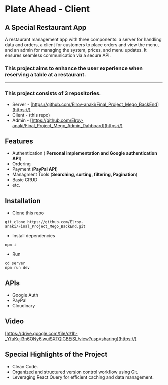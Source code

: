 # Plate Ahead - Client


## A Special Restaurant App 

A restaurant management app with three components: a server for handling data and orders, a client for customers to place orders and view the menu, and an admin for managing the system, prices, and menu updates. It ensures seamless communication via a secure API.

### This project aims to enhance the user experience when reserving a table at a restaurant.



---

### This project consists of 3 repositories.


* Server - [https://github.com/Elroy-anaki/Final_Project_Mego_BackEnd](https://)
* Client - (this repo)
* Admin - [https://github.com/Elroy-anaki/Final_Project_Mego_Admin_Dahboard](https://)


## Features

* Authentication ( **Personal implementation and Google authentication API**)
* Ordering
* Payment (**PayPal API**)
* Managment Tools (**Searching, sorting, filtering, Pagination**)
* Basic CRUD
* etc.


## Installation

* Clone this repo
```
git clone https://github.com/Elroy-anaki/Final_Project_Mego_BackEnd.git
```
* Install dependencies
```
npm i
```

* Run 
```
cd server
npm run dev
```

## APIs
* Google Auth
* PayPal
* Cloudinary


## Video
 [https://drive.google.com/file/d/1h-_YfuKujl3n6ONy6lwuiSXTQiGBEiSL/view?usp=sharing](https://) 
 
## Special Highlights of the Project

* Clean Code.
* Organized and structured version control workflow using Git.
* Leveraging React Query for efficient caching and data management.


